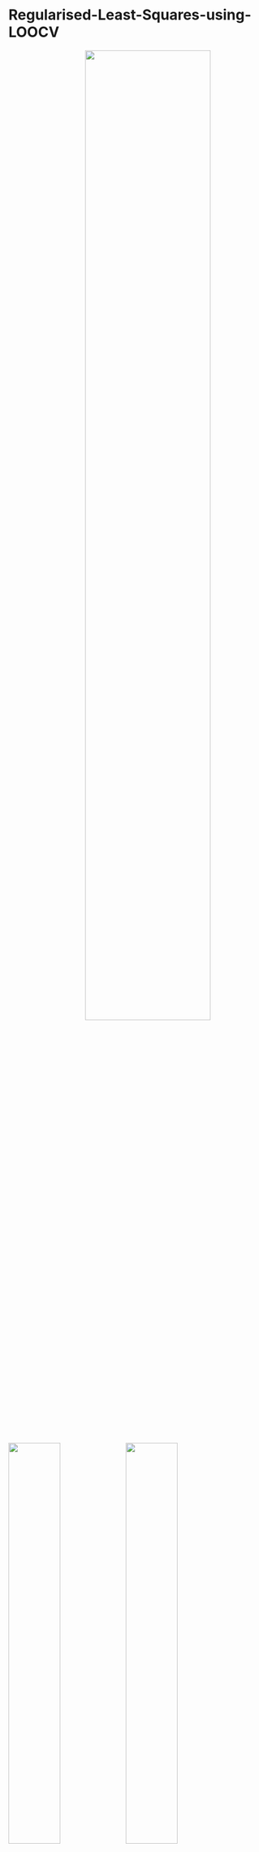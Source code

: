 # Regularised-Least-Squares-using-LOOCV

<img src="https://cloud.githubusercontent.com/assets/16852003/20929456/6d5fadb2-bbca-11e6-8b11-c45dbee43594.png" width="70%" style="margin-left: 30%;" ></img> 

<img src="https://cloud.githubusercontent.com/assets/16852003/20928079/739145a2-bbc4-11e6-803e-1e9abaefa288.png" width="45%"></img> <img src="https://cloud.githubusercontent.com/assets/16852003/20928082/73b1e4f6-bbc4-11e6-8e3b-bb7cd73e8d87.png" width="45%"></img> 

<img src="https://cloud.githubusercontent.com/assets/16852003/20928080/73a4c744-bbc4-11e6-8b17-a3f431f8993b.png" width="30%"></img> <img src="https://cloud.githubusercontent.com/assets/16852003/20928081/73b17c50-bbc4-11e6-9289-4103762241d7.png" width="30%"></img> <img src="https://cloud.githubusercontent.com/assets/16852003/20928083/73b26462-bbc4-11e6-8a3c-ea6215cbb9f5.png" width="30%"></img> 
